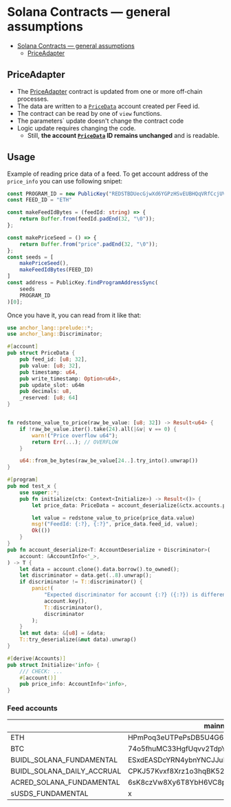 # Solana Contracts — general assumptions

<!-- TOC -->
* [Solana Contracts — general assumptions](#solana-contracts--general-assumptions)
  * [PriceAdapter](#priceadapter)
<!-- TOC -->

## PriceAdapter

* The [PriceAdapter](./price_adapter/README.md) contract is updated from one or more off-chain processes.
* The data are written to a [`PriceData`](./redstone-solana-price-adapter/src/state.rs) account created per Feed id.
* The contract can be read by one of `view` functions.
* The parameters` update doesn't change the contract code
* Logic update requires changing the code.
  * Still, **the account [`PriceData`](./redstone-solana-price-adapter/src/state.rs) ID remains unchanged**
  and is readable.


## Usage
Example of reading price data of a feed. To get account address of the `price_info` you can use following snipet:

```ts
const PROGRAM_ID = new PublicKey("REDSTBDUecGjwXd6YGPzHSvEUBHQqVRfCcjUVgPiHsr")
const FEED_ID = "ETH"

const makeFeedIdBytes = (feedId: string) => {
    return Buffer.from(feedId.padEnd(32, "\0"));
};

const makePriceSeed = () => {
    return Buffer.from("price".padEnd(32, "\0"));
};
const seeds = [
    makePriceSeed(),
    makeFeedIdBytes(FEED_ID)
]
const address = PublicKey.findProgramAddressSync(
    seeds
    PROGRAM_ID
)[0];
```

Once you have it, you can read from it like that:

```rust
use anchor_lang::prelude::*;
use anchor_lang::Discriminator;

#[account]
pub struct PriceData {
    pub feed_id: [u8; 32],
    pub value: [u8; 32],
    pub timestamp: u64,
    pub write_timestamp: Option<u64>,
    pub update_slot: u64m
    pub decimals: u8,
    _reserved: [u8; 64]
}


fn redstone_value_to_price(raw_be_value: [u8; 32]) -> Result<u64> {
    if !raw_be_value.iter().take(24).all(|&v| v == 0) {
        warn!("Price overflow u64");
        return Err(...); // OVERFLOW
    }

    u64::from_be_bytes(raw_be_value[24..].try_into().unwrap())
}

#[program]
pub mod test_x {
    use super::*;
    pub fn initialize(ctx: Context<Initialize>) -> Result<()> {
        let price_data: PriceData = account_deserialize(&ctx.accounts.price_info);

        let value = redstone_value_to_price(price_data.value)
        msg!("FeedId: {:?}, {:?}", price_data.feed_id, value);
        Ok(())
    }
}
pub fn account_deserialize<T: AccountDeserialize + Discriminator>(
    account: &AccountInfo<'_>,
) -> T {
    let data = account.clone().data.borrow().to_owned();
    let discriminator = data.get(..8).unwrap();
    if discriminator != T::discriminator() {
        panic!(
            "Expected discriminator for account {:?} ({:?}) is different from received {:?}",
            account.key(),
            T::discriminator(),
            discriminator
        );
    }
    let mut data: &[u8] = &data;
    T::try_deserialize(&mut data).unwrap()
}

#[derive(Accounts)]
pub struct Initialize<'info> {
    /// CHECK: ...
    #[account()]
    pub price_info: AccountInfo<'info>,
}
```

### Feed accounts

|                            | mainnet-beta                                 | testnet                                      | devnet                                       |
| -------------------------- | -------------------------------------------- | -------------------------------------------- | -------------------------------------------- |
| ETH                        | HPmPoq3eUTPePsDB5U4G6msu5RpeZHhMemc5VnqxQ9Lx | BsFkAfSgub54ZMHxZpCXqB3zpWXF8NwAswbuNX1Jq55g | 6bgjyNJ18vWGjw2qjjseSBaDK4QbJF8sjsHAhwy8EuBW |
| BTC                        | 74o5fhuMC33HgfUqvv2TdpYiKvEWfcRTS1E8zxK6ESjN | FbTaAY9o6MU3xZKXT65xE3wATNrxU7nTnZZPmg4gS9Ad | AhQGbBqhbcqJhV7WJ5GktjtjM7dHBPYv2uFhL7Cy7gzQ |
| BUIDL_SOLANA_FUNDAMENTAL   | ESxdEASDcYRN4ybnYNCJJuPHcF2SGJN1MypQq1yfY9Kz | x | x |
| BUIDL_SOLANA_DAILY_ACCRUAL | CPKJ57Kvxf8Xrz1o3hqBK52SqqEUAPp1NVdCK94bDGSX | x | x |
| ACRED_SOLANA_FUNDAMENTAL   | 6sK8czVw8Xy6T8YbH6VC8p5ovNZD2mXf5vUTv8sgnUJf | x | x |
| sUSDS_FUNDAMENTAL          | x | x | BsakcTH9iP8vqvf9SvA6jQQfjn48qhCrUdP1EX4h1smY |
